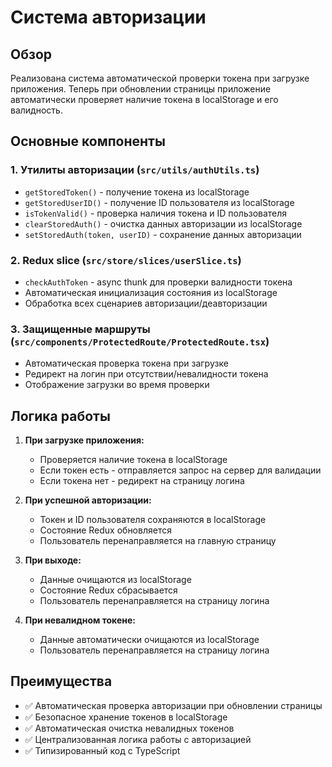 # Система авторизации

## Обзор

Реализована система автоматической проверки токена при загрузке приложения. Теперь при обновлении страницы приложение автоматически проверяет наличие токена в localStorage и его валидность.

## Основные компоненты

### 1. Утилиты авторизации (`src/utils/authUtils.ts`)

- `getStoredToken()` - получение токена из localStorage
- `getStoredUserID()` - получение ID пользователя из localStorage
- `isTokenValid()` - проверка наличия токена и ID пользователя
- `clearStoredAuth()` - очистка данных авторизации из localStorage
- `setStoredAuth(token, userID)` - сохранение данных авторизации

### 2. Redux slice (`src/store/slices/userSlice.ts`)

- `checkAuthToken` - async thunk для проверки валидности токена
- Автоматическая инициализация состояния из localStorage
- Обработка всех сценариев авторизации/деавторизации

### 3. Защищенные маршруты (`src/components/ProtectedRoute/ProtectedRoute.tsx`)

- Автоматическая проверка токена при загрузке
- Редирект на логин при отсутствии/невалидности токена
- Отображение загрузки во время проверки

## Логика работы

1. **При загрузке приложения:**
   - Проверяется наличие токена в localStorage
   - Если токен есть - отправляется запрос на сервер для валидации
   - Если токена нет - редирект на страницу логина

2. **При успешной авторизации:**
   - Токен и ID пользователя сохраняются в localStorage
   - Состояние Redux обновляется
   - Пользователь перенаправляется на главную страницу

3. **При выходе:**
   - Данные очищаются из localStorage
   - Состояние Redux сбрасывается
   - Пользователь перенаправляется на страницу логина

4. **При невалидном токене:**
   - Данные автоматически очищаются из localStorage
   - Пользователь перенаправляется на страницу логина

## Преимущества

- ✅ Автоматическая проверка авторизации при обновлении страницы
- ✅ Безопасное хранение токенов в localStorage
- ✅ Автоматическая очистка невалидных токенов
- ✅ Централизованная логика работы с авторизацией
- ✅ Типизированный код с TypeScript 